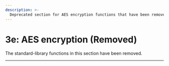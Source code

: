 ```yaml
---
description: >-
  Deprecated section for AES encryption functions that have been removed from the standard library.
---
```


# 3e: AES encryption (Removed)

The standard-library functions in this section have been removed.

---
